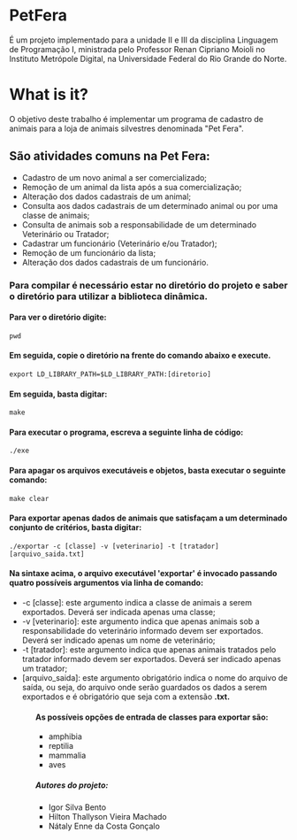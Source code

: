 # PetFera

É um projeto implementado para a unidade II e III da disciplina Linguagem de Programação I, ministrada pelo Professor Renan Cipriano Moioli no Instituto Metrópole Digital, na Universidade Federal do Rio Grande do Norte.

# What is it?

O objetivo deste trabalho é implementar um programa de cadastro de animais para a loja de
animais silvestres denominada "Pet Fera".

## São atividades comuns na Pet Fera:
<ul>
  <li>Cadastro de um novo animal a ser comercializado;</li>
  <li>Remoção de um animal da lista após a sua comercialização;</li>
  <li>Alteração dos dados cadastrais de um animal;</li>
  <li>Consulta aos dados cadastrais de um determinado animal ou por uma classe de animais;</li>
  <li>Consulta de animais sob a responsabilidade de um determinado Veterinário ou Tratador;</li>
  <li>Cadastrar um funcionário (Veterinário e/ou Tratador);</li>
  <li>Remoção de um funcionário da lista;</li>
  <li>Alteração dos dados cadastrais de um funcionário.</li>
</ul>

### Para compilar é necessário estar no diretório do projeto e saber o diretório para utilizar a biblioteca dinâmica.

#### Para ver o diretório digite:

<pre><code>pwd</code></pre>

#### Em seguida, copie o diretório na frente do comando abaixo e execute.
<pre><code>export LD_LIBRARY_PATH=$LD_LIBRARY_PATH:[diretorio]</code></pre>

#### Em seguida, basta digitar:
 
 <pre><code>make</code></pre>

#### Para executar o programa, escreva a seguinte linha de código:

<pre><code>./exe</code></pre>

#### Para apagar os arquivos executáveis e objetos, basta executar o seguinte comando:
<pre><code>make clear</code></pre>

#### Para exportar apenas dados de animais que satisfaçam a um determinado conjunto de critérios, basta digitar:
<pre><code>./exportar -c [classe] -v [veterinario] -t [tratador] [arquivo_saida.txt]</code></pre>

#### Na sintaxe acima, o arquivo executável 'exportar' é invocado passando quatro possíveis argumentos via linha de comando:
<ul>
  <li>-c [classe]: este argumento indica a classe de animais a serem exportados. Deverá ser indicada apenas uma classe;</li>
  <li>-v [veterinario]: este argumento indica que apenas animais sob a responsabilidade do veterinário informado devem ser exportados. Deverá ser indicado apenas um nome de veterinário;</li>
  <li>-t [tratador]: este argumento indica que apenas animais tratados pelo tratador informado devem ser exportados. Deverá ser indicado apenas um tratador;</li>
  <li>[arquivo_saida]: este argumento obrigatório indica o nome do arquivo de saída, ou seja, do arquivo onde serão guardados os dados a serem exportados e é obrigatório que seja com a extensão <strong>.txt.</strong></li>
<ul>
  
#### As possíveis opções de entrada de classes para exportar são:
<ul>
  <li>amphibia</li>
  <li>reptilia</li>
  <li>mammalia</li>
  <li>aves</li>
</ul>



##### Autores do projeto:
<ul>
  <li>Igor Silva Bento</li>
  <li>Hilton Thallyson Vieira Machado</li>
  <li>Nátaly Enne da Costa Gonçalo</li>
</ul>
